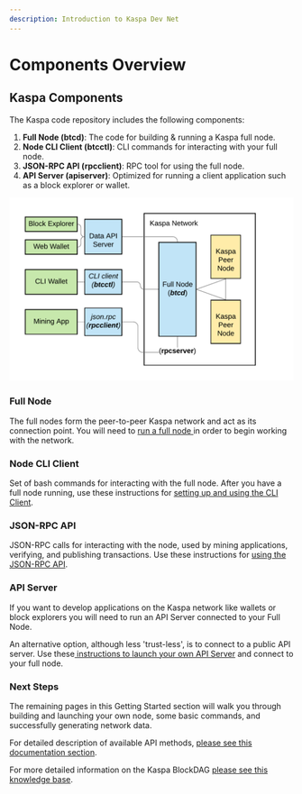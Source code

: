 ```yaml
---
description: Introduction to Kaspa Dev Net
---
```


# Components Overview

## Kaspa Components

The Kaspa code repository includes the following components:

1. **Full Node \(btcd\)**: The code for building & running a Kaspa full node.
2. **Node CLI Client \(btcctl\)**: CLI commands for interacting with your full node.
3. **JSON-RPC API \(rpcclient\)**: RPC tool for using the full node.
4. **API Server \(apiserver\)**: Optimized for running a client application such as a block explorer or wallet.

![Kaspa Node Architecture](../.gitbook/assets/kaspa-node-architecture-2.png)

### Full Node

The full nodes form the peer-to-peer Kaspa network and act as its connection point.  You will need to [run a full node ](running-a-node/)in order to begin working with the network.

### Node CLI Client

Set of bash commands for interacting with the full node.  After you have a full node running, use these instructions for [setting up and using the CLI Client](running-a-node/interact-with-a-node/node-cli-interface.md).

### JSON-RPC API

JSON-RPC calls for interacting with the node, used by mining applications, verifying, and publishing transactions.  Use these instructions for [using the JSON-RPC API](running-a-node/interact-with-a-node/node-json-rpc-api.md).

### API Server

If you want to develop applications on the Kaspa network like wallets or block explorers you will need to run an API Server connected to your Full Node.   

An alternative option, although less 'trust-less', is to connect to a public API server.  Use these[ instructions to launch your own API Server](api-server/) and connect to your full node.

### Next Steps

The remaining pages in this Getting Started section will walk you through building and launching your own node, some basic commands, and successfully generating network data.

For detailed description of available API methods, [please see this documentation section](../reference/kaspa-full-node/code-ref/apiserver.md).

For more detailed information on the Kaspa BlockDAG [please see this knowledge base](../about-kaspa/kaspa-overview/).

